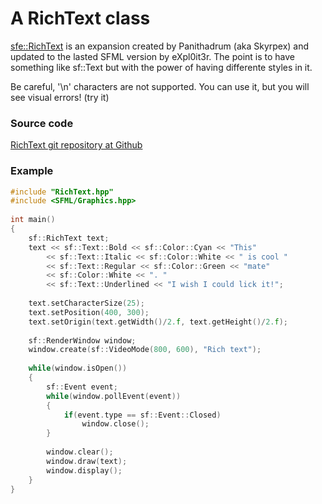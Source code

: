 # A RichText class

[sfe::RichText](https://github.com/Skyrpex/RichText) is an expansion created by Panithadrum (aka Skyrpex) and updated to the lasted SFML version by eXpl0it3r. The point is to have something like sf::Text but with the power of having differente styles in it.

Be careful, '\n' characters are not supported. You can use it, but you will see visual errors! (try it)


### Source code

[RichText git repository at Github](https://github.com/Skyrpex/RichText)

### Example

```cpp
#include "RichText.hpp"
#include <SFML/Graphics.hpp>
 
int main()
{
	sf::RichText text;
	text << sf::Text::Bold << sf::Color::Cyan << "This"
		<< sf::Text::Italic << sf::Color::White << " is cool "
		<< sf::Text::Regular << sf::Color::Green << "mate"
		<< sf::Color::White << ". "
		<< sf::Text::Underlined << "I wish I could lick it!";
 
	text.setCharacterSize(25);
	text.setPosition(400, 300);
	text.setOrigin(text.getWidth()/2.f, text.getHeight()/2.f);
 
	sf::RenderWindow window;
	window.create(sf::VideoMode(800, 600), "Rich text");
 
	while(window.isOpen())
	{
		sf::Event event;
		while(window.pollEvent(event))
		{
			if(event.type == sf::Event::Closed)
				window.close();
		}
 
		window.clear();
		window.draw(text);
		window.display();
	}
}
```